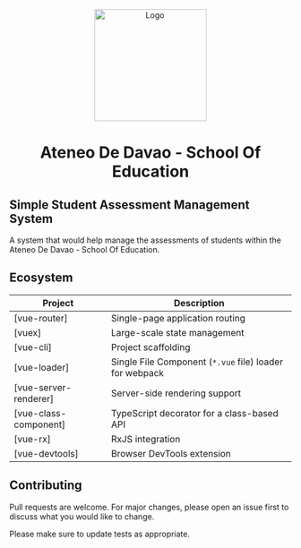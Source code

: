  <div align="center">
    <img src="https://i.ibb.co/mHw4WqW/download.png" alt="Logo" width="200">
  <h1 align="center"> Ateneo De Davao - School Of Education</h1>
</div>




## Simple Student Assessment Management System

A system that would help manage the assessments of students within the Ateneo De Davao - School Of Education. 


## Ecosystem

| Project               | Description                                             |
| --------------------- | ------------------------------------------------------- |
| [vue-router]          | Single-page application routing                         |
| [vuex]                | Large-scale state management                            |
| [vue-cli]             | Project scaffolding                                     |
| [vue-loader]          | Single File Component (`*.vue` file) loader for webpack |
| [vue-server-renderer] | Server-side rendering support                           |
| [vue-class-component] | TypeScript decorator for a class-based API              |
| [vue-rx]              | RxJS integration                                        |
| [vue-devtools]        | Browser DevTools extension                              |

## Contributing
Pull requests are welcome. For major changes, please open an issue first to discuss what you would like to change.

Please make sure to update tests as appropriate.

